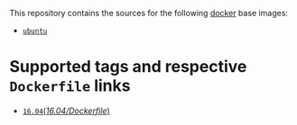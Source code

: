 This repository contains the sources for the following [docker](https://docker.io) base images:

- [`ubuntu`](https://hub.docker.com/r/library/ubuntu/)



# Supported tags and respective `Dockerfile` links

- [`16.04`(*16.04/Dockerfile*)](https://github.com/idoall/docker/blob/master/ubuntu/16.04/Dockerfile)

  ​

